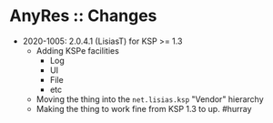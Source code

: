 # AnyRes :: Changes

* 2020-1005: 2.0.4.1 (LisiasT) for KSP >= 1.3
	+ Adding KSPe facilities
		- Log
		- UI
		- File
		- etc
	+ Moving the thing into the `net.lisias.ksp` "Vendor" hierarchy
	+ Making the thing to work fine from KSP 1.3 to up. #hurray  
